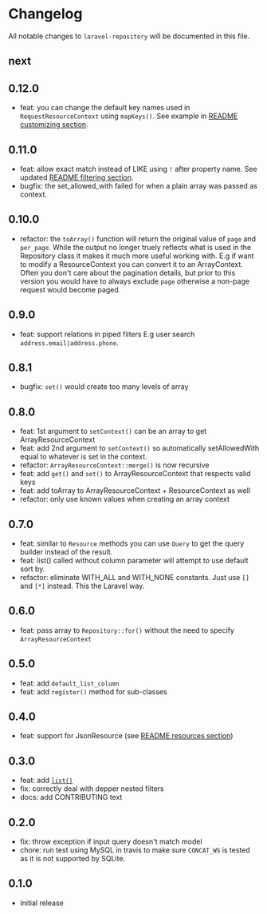 # Changelog

All notable changes to `laravel-repository` will be documented in this file.

## next

## 0.12.0

-   feat: you can change the default key names used in
    `RequestResourceContext` using `mapKeys()`. See example in [README customizing section](README.md#customizing-requestresourcecontext).

## 0.11.0

-   feat: allow exact match instead of LIKE using `!` after property name. See
    updated [README filtering section](README.md#filtering).
-   bugfix: the set_allowed_with failed for when a plain array was passed as
    context.

## 0.10.0

-   refactor: the `toArray()` function will return the original value of `page`
    and `per_page`. While the output no longer truely reflects what is used in
    the Repository class it makes it much more useful working with. E.g if want
    to modify a ResourceContext you can convert it to an ArrayContext. Often you
    don't care about the pagination details, but prior to this version you would
    have to always exclude `page` otherwise a non-page request would become
    paged.

## 0.9.0

-   feat: support relations in piped filters E.g user search
    `address.email|address.phone`.

## 0.8.1

-   bugfix: `set()` would create too many levels of array

## 0.8.0

-   feat: 1st argument to `setContext()` can be an array to get ArrayResourceContext
-   feat: add 2nd argument to `setContext()` so automatically setAllowedWith
    equal to whatever is set in the context.
-   refactor: `ArrayResourceContext::merge()` is now recursive
-   feat: add `get()` and `set()` to ArrayResourceContext that respects valid keys
-   feat: add toArray to ArrayResourceContext + ResourceContext as well
-   refactor: only use known values when creating an array context

## 0.7.0

-   feat: similar to `Resource` methods you can use `Query` to get the query
    builder instead of the result.
-   feat: list() called without column parameter will attempt to use default sort by.
-   refactor: eliminate WITH_ALL and WITH_NONE constants. Just use `[]` and `[*]`
    instead. This the Laravel way.

## 0.6.0

-   feat: pass array to `Repository::for()` without the need to specify `ArrayResourceContext`

## 0.5.0

-   feat: add `default_list_column`
-   feat: add `register()` method for sub-classes

## 0.4.0

-   feat: support for JsonResource (see [README resources section](README.md#resources))

## 0.3.0

-   feat: add [`list()`](README.md#list)
-   fix: correctly deal with depper nested filters
-   docs: add CONTRIBUTING text

## 0.2.0

-   fix: throw exception if input query doesn't match model
-   chore: run test using MySQL in travis to make sure `CONCAT_WS` is tested as
    it is not supported by SQLite.

## 0.1.0

-   Initial release
